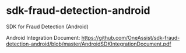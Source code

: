 # sdk-fraud-detection-android
SDK for Fraud Detection (Android)

Android Integration Document: https://github.com/OneAssist/sdk-fraud-detection-android/blob/master/AndroidSDKIntegrationDocument.pdf
